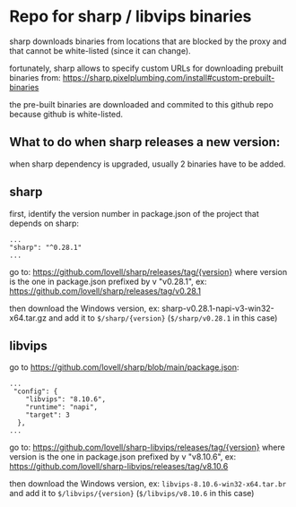 # Repo for sharp / libvips binaries

sharp downloads binaries from locations that are blocked by the proxy and that cannot be white-listed (since it can change).

fortunately, sharp allows to specify custom URLs for downloading prebuilt binaries from:
https://sharp.pixelplumbing.com/install#custom-prebuilt-binaries

the pre-built binaries are downloaded and commited to this github repo because github is white-listed.

## What to do when sharp releases a new version:

when sharp dependency is upgraded, usually 2 binaries have to be added.

## sharp

first, identify the version number in package.json of the project that depends on sharp:

```
...
"sharp": "^0.28.1"
...
```

go to:
https://github.com/lovell/sharp/releases/tag/{version} where version is the one in package.json prefixed by v "v0.28.1", ex:
https://github.com/lovell/sharp/releases/tag/v0.28.1

then download the Windows version, ex: sharp-v0.28.1-napi-v3-win32-x64.tar.gz
and add it to `$/sharp/{version}` (`$/sharp/v0.28.1` in this case)

## libvips

go to https://github.com/lovell/sharp/blob/main/package.json:

```
...
 "config": {
    "libvips": "8.10.6",
    "runtime": "napi",
    "target": 3
  },
...
```

go to:
https://github.com/lovell/sharp-libvips/releases/tag/{version} where version is the one in package.json prefixed by v "v8.10.6", ex:
https://github.com/lovell/sharp-libvips/releases/tag/v8.10.6

then download the Windows version, ex: `libvips-8.10.6-win32-x64.tar.br`
and add it to `$/libvips/{version}` (`$/libvips/v8.10.6` in this case)
